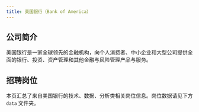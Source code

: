 ```yaml
---
title: 美国银行（Bank of America）
---
```


## 公司简介
美国银行是一家全球领先的金融机构，向个人消费者、中小企业和大型公司提供全面的银行、投资、资产管理和其他金融与风险管理产品与服务。

## 招聘岗位
本页汇总了来自美国银行的技术、数据、分析类相关岗位信息。岗位数据请见下方 `data` 文件夹。

